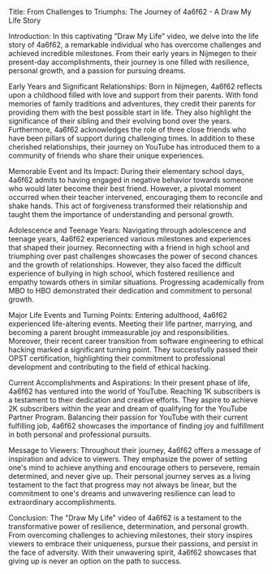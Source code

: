 Title: From Challenges to Triumphs: The Journey of 4a6f62 - A Draw My Life Story

Introduction:
In this captivating "Draw My Life" video, we delve into the life story of 4a6f62, a remarkable individual who has overcome challenges and achieved incredible milestones. From their early years in Nijmegen to their present-day accomplishments, their journey is one filled with resilience, personal growth, and a passion for pursuing dreams.

Early Years and Significant Relationships:
Born in Nijmegen, 4a6f62 reflects upon a childhood filled with love and support from their parents. With fond memories of family traditions and adventures, they credit their parents for providing them with the best possible start in life. They also highlight the significance of their sibling and their evolving bond over the years. Furthermore, 4a6f62 acknowledges the role of three close friends who have been pillars of support during challenging times. In addition to these cherished relationships, their journey on YouTube has introduced them to a community of friends who share their unique experiences.

Memorable Event and Its Impact:
During their elementary school days, 4a6f62 admits to having engaged in negative behavior towards someone who would later become their best friend. However, a pivotal moment occurred when their teacher intervened, encouraging them to reconcile and shake hands. This act of forgiveness transformed their relationship and taught them the importance of understanding and personal growth.

Adolescence and Teenage Years:
Navigating through adolescence and teenage years, 4a6f62 experienced various milestones and experiences that shaped their journey. Reconnecting with a friend in high school and triumphing over past challenges showcases the power of second chances and the growth of relationships. However, they also faced the difficult experience of bullying in high school, which fostered resilience and empathy towards others in similar situations. Progressing academically from MBO to HBO demonstrated their dedication and commitment to personal growth.

Major Life Events and Turning Points:
Entering adulthood, 4a6f62 experienced life-altering events. Meeting their life partner, marrying, and becoming a parent brought immeasurable joy and responsibilities. Moreover, their recent career transition from software engineering to ethical hacking marked a significant turning point. They successfully passed their OPST certification, highlighting their commitment to professional development and contributing to the field of ethical hacking.

Current Accomplishments and Aspirations:
In their present phase of life, 4a6f62 has ventured into the world of YouTube. Reaching 1K subscribers is a testament to their dedication and creative efforts. They aspire to achieve 2K subscribers within the year and dream of qualifying for the YouTube Partner Program. Balancing their passion for YouTube with their current fulfilling job, 4a6f62 showcases the importance of finding joy and fulfillment in both personal and professional pursuits.

Message to Viewers:
Throughout their journey, 4a6f62 offers a message of inspiration and advice to viewers. They emphasize the power of setting one's mind to achieve anything and encourage others to persevere, remain determined, and never give up. Their personal journey serves as a living testament to the fact that progress may not always be linear, but the commitment to one's dreams and unwavering resilience can lead to extraordinary accomplishments.

Conclusion:
The "Draw My Life" video of 4a6f62 is a testament to the transformative power of resilience, determination, and personal growth. From overcoming challenges to achieving milestones, their story inspires viewers to embrace their uniqueness, pursue their passions, and persist in the face of adversity. With their unwavering spirit, 4a6f62 showcases that giving up is never an option on the path to success.
